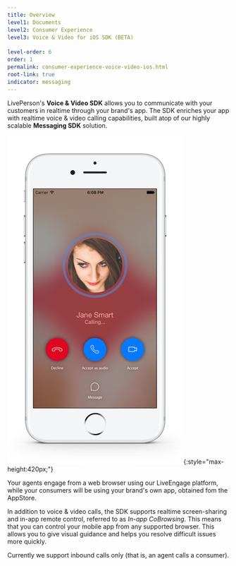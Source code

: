 ```yaml
---
title: Overview
level1: Documents
level2: Consumer Experience
level3: Voice & Video for iOS SDK (BETA)

level-order: 6
order: 1
permalink: consumer-experience-voice-video-ios.html
root-link: true
indicator: messaging
---
```


LivePerson's **Voice & Video SDK** allows you to communicate with your customers in realtime through your brand's app. The SDK enriches your app with realtime voice & video calling capabilities, built atop of our highly scalable **Messaging SDK** solution.

![Introduction](img/iphone_001.png){:style="max-height:420px;"}

Your agents engage from a web browser using our LiveEngage platform, while your consumers will be using your brand's own app, obtained fom the AppStore.

In addition to voice & video calls, the SDK supports realtime screen-sharing and in-app remote control, referred to as _In-app CoBrowsing_. This means that you can control your mobile app from any supported browser. This allows you to give visual guidance and helps you resolve difficult issues more quickly.

Currently we support inbound calls only (that is, an agent calls a consumer).
